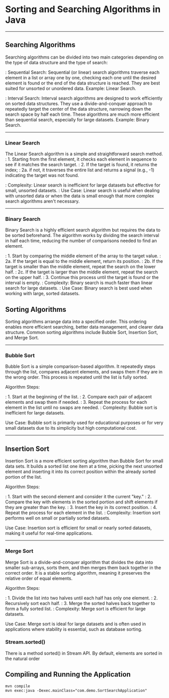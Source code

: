 

# Sorting and Searching Algorithms in Java
***
## Searching Algorithms
Searching algorithms can be divided into two main categories depending on the type of data structure and the type of search:

: Sequential Search: Sequential (or linear) search algorithms traverse each element in a list or array one by one, checking each one until the desired element is found or the end of the data structure is reached. They are best suited for unsorted or unordered data. Example: Linear Search.

: Interval Search: Interval search algorithms are designed to work efficiently on sorted data structures. They use a divide-and-conquer approach to repeatedly target the center of the data structure, narrowing down the search space by half each time. These algorithms are much more efficient than sequential search, especially for large datasets. Example: Binary Search.

***
### Linear Search

The Linear Search algorithm is a simple and straightforward search method. 
: 1. Starting from the first element, it checks each element in sequence to see if it matches the search target. 
: 2. If the target is found, it returns the index; 
: 2a. if not, it traverses the entire list and returns a signal (e.g., -1) indicating the target was not found.

: Complexity: Linear search is inefficient for large datasets but effective for small, unsorted datasets.
: Use Case: Linear search is useful when dealing with unsorted data or when the data is small enough that more complex search algorithms aren't necessary.

***
### Binary Search
Binary Search is a highly efficient search algorithm but requires the data to be sorted beforehand. The algorithm works by dividing the search interval in half each time, reducing the number of comparisons needed to find an element.

: 1. Start by comparing the middle element of the array to the target value.
: 2a. If the target is equal to the middle element, return its position.
: 2b.  If the target is smaller than the middle element, repeat the search on the lower half.
: 2c.   If the target is larger than the middle element, repeat the search on the upper half.
: 3. Continue this process until the target is found or the interval is empty.
: Complexity: Binary search is much faster than linear search for large datasets.
: Use Case: Binary search is best used when working with large, sorted datasets.

## Sorting Algorithms
Sorting algorithms arrange data into a specified order. This ordering enables more efficient searching, better data management, and clearer data structure. Common sorting algorithms include Bubble Sort, Insertion Sort, and Merge Sort.
***

### Bubble Sort
Bubble Sort is a simple comparison-based algorithm. It repeatedly steps through the list, compares adjacent elements, and swaps them if they are in the wrong order. This process is repeated until the list is fully sorted.

Algorithm Steps:

: 1. Start at the beginning of the list.
: 2. Compare each pair of adjacent elements and swap them if needed.
: 3. Repeat the process for each element in the list until no swaps are needed.
: Complexity: Bubble sort is inefficient for large datasets.

Use Case: Bubble sort is primarily used for educational purposes or for very small datasets due to its simplicity but high computational cost.
***
## Insertion Sort
Insertion Sort is a more efficient sorting algorithm than Bubble Sort for small data sets. It builds a sorted list one item at a time, picking the next unsorted element and inserting it into its correct position within the already sorted portion of the list.

Algorithm Steps:

: 1. Start with the second element and consider it the current "key."
: 2. Compare the key with elements in the sorted portion and shift elements if they are greater than the key.
: 3. Insert the key in its correct position.
: 4. Repeat the process for each element in the list.
: Complexity: Insertion sort performs well on small or partially sorted datasets.

Use Case: Insertion sort is efficient for small or nearly sorted datasets, making it useful for real-time applications.
***
### Merge Sort
Merge Sort is a divide-and-conquer algorithm that divides the data into smaller sub-arrays, sorts them, and then merges them back together in the correct order. It is a stable sorting algorithm, meaning it preserves the relative order of equal elements.

Algorithm Steps:

: 1. Divide the list into two halves until each half has only one element.
: 2. Recursively sort each half.
: 3. Merge the sorted halves back together to form a fully sorted list.
: Complexity: Merge sort is efficient for large datasets.

Use Case: Merge sort is ideal for large datasets and is often used in applications where stability is essential, such as database sorting.


### Stream.sorted()
There is a method sorted() in Stream API. By default, elements are sorted in the natural order

## Compiling and Running the Application

```
mvn compile
mvn exec:java -Dexec.mainClass="com.demo.SortSearchApplication"
```
